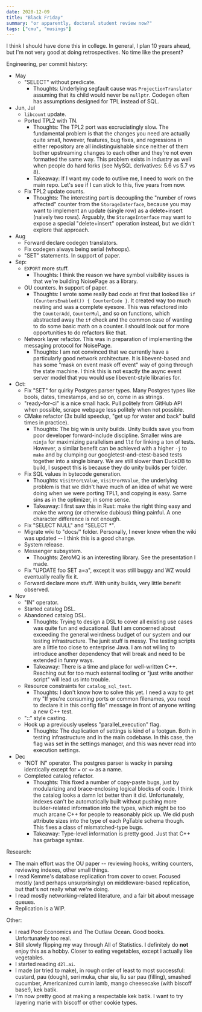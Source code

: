 ```yaml
---
date: 2020-12-09
title: "Black Friday"
summary: "or apparently, doctoral student review now?"
tags: ["cmu", "musings"]
---
```


I think I should have done this in college. In general, I plan 10 years ahead, but I'm not very good at doing retrospectives. No time like the present?

Engineering, per commit history:

- May
  - "SELECT" without predicate.
    - Thoughts: Underlying segfault cause was `ProjectionTranslator` assuming that its child would never be `nullptr`. Codegen often has assumptions designed for TPL instead of SQL.
- Jun, Jul
  - `libcount` update.
  - Ported TPL2 with TN.
    - Thoughts: The TPL2 port was excruciatingly slow. The fundamental problem is that the changes you need are actually quite small, however, features, bug fixes, and regressions in either repository are all indistinguishable since neither of them bother upstreaming changes to each other and they're not even formatted the same way. This problem exists in industry as well when people do hard forks (see MySQL derivatives: 5.6 vs 5.7 vs 8).
    - Takeaway: If I want my code to outlive me, I need to work on the main repo. Let's see if I can stick to this, five years from now.
  - Fix TPL2 update counts.
    - Thoughts: The interesting part is decoupling the "number of rows affected" counter from the `StorageInterface`, because you may want to implement an update (single row) as a delete+insert (naively two rows). Arguably, the `StorageInterface` may want to expose a special "delete+insert" operation instead, but we didn't explore that approach.
- Aug
  - Forward declare codegen translators.
  - Fix codegen always being serial (whoops).
  - "SET" statements. In support of paper.
- Sep:
  - `EXPORT` more stuff.
    - Thoughts: I think the reason we have symbol visibility issues is that we're building NoisePage as a library.
  - OU counters. In support of paper.
    - Thoughts: I wrote some really bad code at first that looked like `if (CountersEnabled()) { CounterCode }`. It created way too much nesting and was a complete eyesore. This was refactored into the `CounterAdd`, `CounterMul`, and so on functions, which abstracted away the `if` check and the common case of wanting to do some basic math on a counter. I should look out for more opportunities to do refactors like that.
  - Network layer refactor. This was in preparation of implementing the messaging protocol for NoisePage.
    - Thoughts: I am not convinced that we currently have a particularly good network architecture. It is libevent-based and has some "mask on event mask off event" way of going through the state machine. I think this is not exactly the async event server model that you would use libevent-style libraries for.
- Oct:
  - Fix "SET" for quirky Postgres parser types. Many Postgres types like bools, dates, timestamps, and so on, come in as strings.
  - "ready-for-ci" is a nice small hack. Pull politely from GitHub API when possible, scrape webpage less politely when not possible.
  - CMake refactor (3x build speedup, "get up for water and back" build times in practice).
    - Thoughts: The big win is unity builds. Unity builds save you from poor developer forward-include discipline. Smaller wins are `ninja` for maximizing parallelism and `lld` for linking a ton of tests. However, a similar benefit can be achieved with a higher `-j` to `make` and by clumping our googletest-and-ctest-based tests together into a single binary. We are still slower than DuckDB to build, I suspect this is because they do unity builds per folder.
  - Fix SQL values in bytecode generation.
    - Thoughts: `VisitForLValue`, `VisitForRValue`, the underlying problem is that we didn't have much of an idea of what we were doing when we were porting TPL1, and copying is easy. Same sins as in the optimizer, in some sense.
    - Takeaway: I first saw this in Rust: make the right thing easy and make the wrong (or otherwise dubious) thing painful. A one character difference is not enough.
  - Fix "SELECT NULL" and "SELECT *".
  - Migrate wiki to "docs/" folder. Personally, I never knew when the wiki was updated -- I think this is a good change.
  - System release.
  - Messenger subsystem.
    - Thoughts: ZeroMQ is an interesting library. See the presentation I made.
  - Fix "UPDATE foo SET a=a", except it was still buggy and WZ would eventually really fix it.
  - Forward declare more stuff. With unity builds, very little benefit observed.
- Nov
  - "IN" operator.
  - Started catalog DSL.
  - Abandoned catalog DSL.
    - Thoughts: Trying to design a DSL to cover all existing use cases was quite fun and educational. But I am concerned about exceeding the general weirdness budget of our system and our testing infrastructure. The junit stuff is messy. The testing scripts are a little too close to enterprise Java. I am not willing to introduce another dependency that will break and need to be extended in funny ways.
    - Takeaway: There is a time and place for well-written C++. Reaching out for too much external tooling or "just write another script" will lead us into trouble.
  - Resource constraints for `catalog_sql_test`.
    - Thoughts: I don't know how to solve this yet. I need a way to get my "If you're consuming ports or common filenames, you need to declare it in this config file" message in front of anyone writing a new C++ test.
  - "::" style casting.
  - Hook up a previously useless "parallel_execution" flag.
    - Thoughts: The duplication of settings is kind of a footgun. Both in testing infrastructure and in the main codebase. In this case, the flag was set in the settings manager, and this was never read into execution settings.
- Dec
  - "NOT IN" operator. The postgres parser is wacky in parsing identically except for `=` or `<>` as a name.
  - Completed catalog refactor.
    - Thoughts: This fixed a number of copy-paste bugs, just by modularizing and brace-enclosing logical blocks of code. I think the catalog looks a damn lot better than it did. Unfortunately, indexes can't be automatically built without pushing more builder-related information into the types, which might be too much arcane C++ for people to reasonably pick up. We did push attribute sizes into the type of each PgTable schema though. This fixes a class of mismatched-type bugs.
    - Takeaway: Type-level information is pretty good. Just that C++ has garbage syntax.

Research:
- The main effort was the OU paper -- reviewing hooks, writing counters, reviewing indexes, other small things.
- I read Kemme's database replication from cover to cover. Focused mostly (and perhaps unsurprisingly) on middleware-based replication, but that's not really what we're doing.
- I read mostly networking-related literature, and a fair bit about message queues.
- Replication is a WIP.

Other:
- I read Poor Economics and The Outlaw Ocean. Good books. Unfortunately too real.
- Still slowly flipping my way through All of Statistics. I definitely do **not** enjoy this as a hobby. Closer to eating vegetables, except I actually like vegetables.
- I started reading `d2l.ai`. 
- I made (or tried to make), in rough order of least to most successful: custard, pau (dough), seri muka, char siu, liu sar pau (filling), smashed cucumber, Americanized cumin lamb, mango cheesecake (with biscoff base!), kek batik.
- I'm now pretty good at making a respectable kek batik. I want to try layering marie with biscoff or other cookie types.


